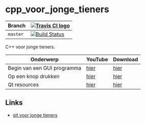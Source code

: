 # cpp_voor_jonge_tieners

Branch|[![Travis CI logo](TravisCI.png)](https://travis-ci.org)
---|---
`master`|[![Build Status](https://travis-ci.org/richelbilderbeek/cpp_voor_jonge_tieners.svg?branch=master)](https://travis-ci.org/richelbilderbeek/cpp_voor_jonge_tieners)

C++ voor jonge tieners.

Onderwerp|YouTube   |Download
---------|----------|--------
Begin van een GUI programma|[hier](https://youtu.be/V640Qp9R7XY)|[hier](http://richelbilderbeek.nl/qt_voor_jonge_tieners_start_gui.ogv)
Op een knop drukken|[hier](https://youtu.be/GN97M6lhOjo)|[hier](http://richelbilderbeek.nl/qt_voor_jong_tieners_on_pushbutton_clicked.ogv)
Qt resources|[hier](https://youtu.be/JmdZugVZYh8)|[hier](http://richelbilderbeek.nl/qt_resources.ogv)

## Links

 * [git voor jonge tieners](https://github.com/richelbilderbeek/git_voor_jonge_tieners)
